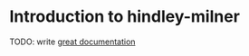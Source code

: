 # Introduction to hindley-milner

TODO: write [great documentation](http://jacobian.org/writing/great-documentation/what-to-write/)
